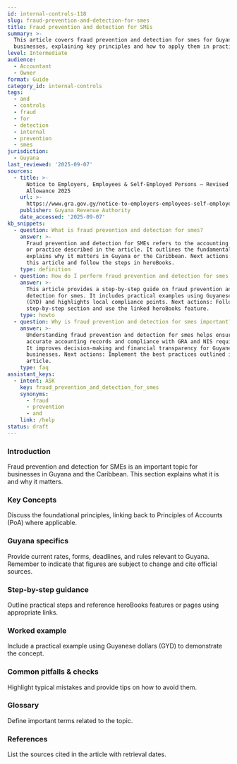 ```yaml
---
id: internal-controls-118
slug: fraud-prevention-and-detection-for-smes
title: Fraud prevention and detection for SMEs
summary: >-
  This article covers fraud prevention and detection for smes for Guyanese
  businesses, explaining key principles and how to apply them in practice.
level: Intermediate
audience:
  - Accountant
  - Owner
format: Guide
category_id: internal-controls
tags:
  - and
  - controls
  - fraud
  - for
  - detection
  - internal
  - prevention
  - smes
jurisdiction:
  - Guyana
last_reviewed: '2025-09-07'
sources:
  - title: >-
      Notice to Employers, Employees & Self-Employed Persons – Revised Personal
      Allowance 2025
    url: >-
      https://www.gra.gov.gy/notice-to-employers-employees-self-employed-persons-revised-personal-allowance-and-deductions-for-income-tax-2025-copy/
    publisher: Guyana Revenue Authority
    date_accessed: '2025-09-07'
kb_snippets:
  - question: What is fraud prevention and detection for smes?
    answer: >-
      Fraud prevention and detection for SMEs refers to the accounting concept
      or practice described in the article. It outlines the fundamentals and
      explains why it matters in Guyana or the Caribbean. Next actions: Read
      this article and follow the steps in heroBooks.
    type: definition
  - question: How do I perform fraud prevention and detection for smes in heroBooks?
    answer: >-
      This article provides a step-by-step guide on fraud prevention and
      detection for smes. It includes practical examples using Guyanese currency
      (GYD) and highlights local compliance points. Next actions: Follow the
      step-by-step section and use the linked heroBooks feature.
    type: howto
  - question: Why is fraud prevention and detection for smes important?
    answer: >-
      Understanding fraud prevention and detection for smes helps ensure
      accurate accounting records and compliance with GRA and NIS requirements.
      It improves decision-making and financial transparency for Guyanese
      businesses. Next actions: Implement the best practices outlined in the
      article.
    type: faq
assistant_keys:
  - intent: ASK
    key: fraud_prevention_and_detection_for_smes
    synonyms:
      - fraud
      - prevention
      - and
    link: /help
status: draft
---
```


### Introduction
Fraud prevention and detection for SMEs is an important topic for businesses in Guyana and the Caribbean. This section explains what it is and why it matters.

### Key Concepts
Discuss the foundational principles, linking back to Principles of Accounts (PoA) where applicable.

### Guyana specifics
Provide current rates, forms, deadlines, and rules relevant to Guyana. Remember to indicate that figures are subject to change and cite official sources.

### Step-by-step guidance
Outline practical steps and reference heroBooks features or pages using appropriate links.

### Worked example
Include a practical example using Guyanese dollars (GYD) to demonstrate the concept.

### Common pitfalls & checks
Highlight typical mistakes and provide tips on how to avoid them.

### Glossary
Define important terms related to the topic.

### References
List the sources cited in the article with retrieval dates.
